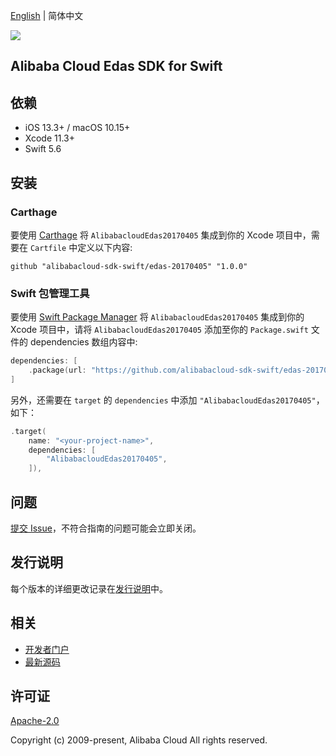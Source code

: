 [English](README.md) | 简体中文

![](https://aliyunsdk-pages.alicdn.com/icons/AlibabaCloud.svg)

## Alibaba Cloud Edas SDK for Swift

## 依赖

- iOS 13.3+ / macOS 10.15+
- Xcode 11.3+
- Swift 5.6

## 安装

### Carthage

要使用 [Carthage](https://github.com/Carthage/Carthage) 将 `AlibabacloudEdas20170405` 集成到你的 Xcode 项目中，需要在 `Cartfile` 中定义以下内容:

```ogdl
github "alibabacloud-sdk-swift/edas-20170405" "1.0.0"
```

### Swift 包管理工具

要使用 [Swift Package Manager](https://swift.org/package-manager/) 将 `AlibabacloudEdas20170405` 集成到你的 Xcode 项目中，请将 `AlibabacloudEdas20170405` 添加至你的 `Package.swift` 文件的 dependencies 数组内容中:

```swift
dependencies: [
    .package(url: "https://github.com/alibabacloud-sdk-swift/edas-20170405.git", from: "1.0.0")
]
```

另外，还需要在 `target` 的 `dependencies` 中添加 `"AlibabacloudEdas20170405"`，如下：

```swift
.target(
    name: "<your-project-name>",
    dependencies: [
        "AlibabacloudEdas20170405",
    ]),
```

## 问题

[提交 Issue](https://github.com/alibabacloud-sdk-swift/edas-20170405/issues/new)，不符合指南的问题可能会立即关闭。

## 发行说明

每个版本的详细更改记录在[发行说明](./ChangeLog.txt)中。

## 相关

* [开发者门户](https://next.api.aliyun.com/home)
* [最新源码](https://github.com/alibabacloud-sdk-swift/edas-20170405)

## 许可证

[Apache-2.0](http://www.apache.org/licenses/LICENSE-2.0)

Copyright (c) 2009-present, Alibaba Cloud All rights reserved.

